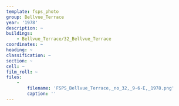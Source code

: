 ```yaml
---
template: fsps_photo
group: Bellvue_Terrace
year: '1978'
description: ~
buildings:
    - Bellvue_Terrace/32_Bellvue_Terrace
coordinates: ~
heading: ~
classification: ~
section: ~
cell: ~
film_roll: ~
files:
    -
        filename: 'FSPS_Bellvue_Terrace,_no_32,_9-6-E,_1978.png'
        caption: ''
---
```

